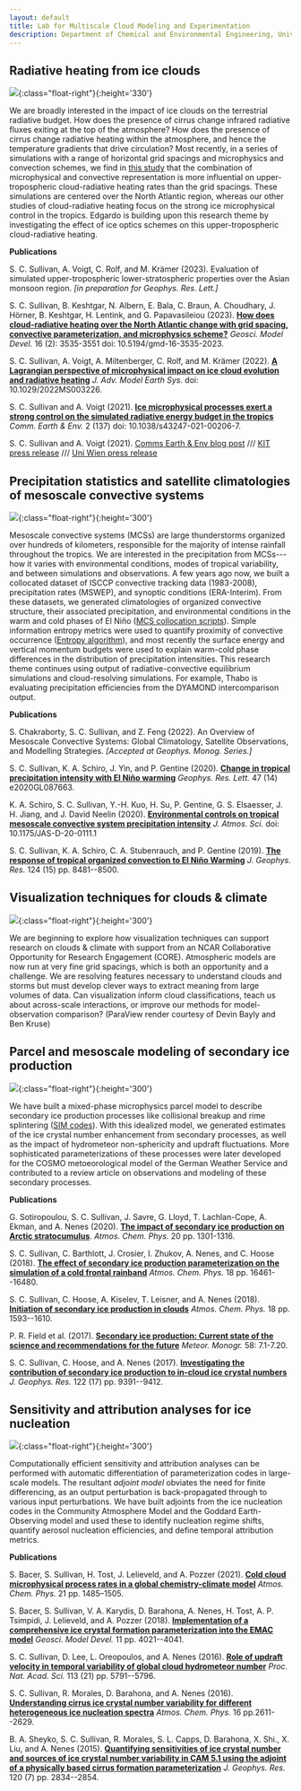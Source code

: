 ```yaml
---
layout: default
title: Lab for Multiscale Cloud Modeling and Experimentation
description: Department of Chemical and Environmental Engineering, University of Arizona
---
```


## Radiative heating from ice clouds

![](Files/CRH-figure.png){:class="float-right"}{:height='330'}

We are broadly interested in the impact of ice clouds on the terrestrial radiative budget. How does the presence of cirrus change infrared radiative fluxes exiting at the top of the atmosphere? How does the presence of cirrus change radiative heating within the atmosphere, and hence the temperature gradients that drive circulation? Most recently, in a series of simulations with a range of horizontal grid spacings and microphysics and convection schemes, we find in [this study](https://egusphere.copernicus.org/preprints/2023/egusphere-2023-109/) that the combination of microphysical and convective representation is more influential on upper-tropospheric cloud-radiative heating rates than the grid spacings. These simulations are centered over the North Atlantic region, whereas our other studies of cloud-radiative heating focus on the strong ice microphysical control in the tropics. Edgardo is building upon this research theme by investigating the effect of ice optics schemes on this upper-tropospheric cloud-radiative heating.

**Publications**

S. C. Sullivan, A. Voigt, C. Rolf, and M. Krämer (2023). Evaluation of simulated upper-tropospheric lower-stratospheric properties over the Asian monsoon region. *[in preparation for Geophys. Res. Lett.]*

S. C. Sullivan, B. Keshtgar, N. Albern, E. Bala, C. Braun, A. Choudhary, J. Hörner, B. Keshtgar, H. Lentink, and G. Papavasileiou (2023). **[How does cloud-radiative heating over the North Atlantic change with grid spacing, convective parameterization, and microphysics scheme?](https://gmd.copernicus.org/articles/16/3535/2023/)** *Geosci. Model Devel.* 16 (2): 3535-3551 doi: 10.5194/gmd-16-3535-2023.

S. C. Sullivan, A. Voigt, A. Miltenberger, C. Rolf, and M. Krämer (2022). **[A Lagrangian perspective of microphysical impact on ice cloud evolution and radiative heating](https://agupubs.onlinelibrary.wiley.com/doi/epdf/10.1029/2022MS003226)** *J. Adv. Model Earth Sys.* doi: 10.1029/2022MS003226.

S. C. Sullivan and A. Voigt (2021). **[Ice microphysical processes exert a strong control on the simulated radiative energy budget in the tropics](https://www.nature.com/articles/s43247-021-00206-7#MOESM1)** *Comm. Earth & Env.* 2 (137) doi: 10.1038/s43247-021-00206-7.

S. C. Sullivan and A. Voigt (2021). [Comms Earth & Env blog post](https://sustainabilitycommunity.springernature.com/posts/how-ice-crystals-heat-the-atmosphere?channel_id=behind-the-paper) /// [KIT press release](https://www.kit.edu/kit/29383.php) /// [Uni Wien press release](https://fgga.univie.ac.at/forschung/forschungsportal-detailansicht/news/wie-eiswolken-die-atmosphaere-aufheizen/?tx_news_pi1%5bcontroller%5d=News&tx_news_pi1%5baction%5d=detail&cHash=591b989b86849d39d4966129bd475560)

## Precipitation statistics and satellite climatologies of mesoscale convective systems

![](Files/MCS-clim.png){:class="float-right"}{:height='300'}

Mesoscale convective systems (MCSs) are large thunderstorms organized over hundreds of kilometers, responsible for the majority of intense rainfall throughout the tropics. We are interested in the precipitation from MCSs---how it varies with environmental conditions, modes of tropical variability, and between simulations and observations. A few years ago now, we built a collocated dataset of ISCCP convective tracking data (1983-2008), precipitation rates (MSWEP), and synoptic conditions (ERA-Interim). From these datasets, we generated climatologies of organized convective structure, their associated precipitation, and environmental conditions in the warm and cold phases of El Niño (<a href="/codes-and-slides">MCS collocation scripts</a>). Simple information entropy metrics were used to quantify proximity of convective occurrence (<a href="/codes-and-slides">Entropy algorithm</a>), and most recently the surface energy and vertical momentum budgets were used to explain warm-cold phase differences in the distribution of precipitation intensities. This research theme continues using output of radiative-convective equilibrium simulations and cloud-resolving simulations. For example, Thabo is evaluating precipitation efficiencies from the DYAMOND intercomparison output. 

**Publications**

S. Chakraborty, S. C. Sullivan, and Z. Feng (2022). An Overview of Mesoscale Convective Systems: Global Climatology, Satellite Observations, and Modelling Strategies. *[Accepted at Geophys. Monog. Series.]*

S. C. Sullivan, K. A. Schiro, J. Yin, and P. Gentine (2020). **[Change in tropical precipitation intensity with El Niño warming](https://agupubs.onlinelibrary.wiley.com/doi/10.1029/2020GL087663)** *Geophys. Res. Lett.* 47 (14) e2020GL087663.

K. A. Schiro, S. C. Sullivan, Y.-H. Kuo, H. Su, P. Gentine, G. S. Elsaesser, J. H. Jiang, and J. David Neelin (2020). **[Environmental controls on tropical mesoscale convective system precipitation intensity](https://journals.ametsoc.org/jas/article/doi/10.1175/JAS-D-20-0111.1/354632/Environmental-controls-on-tropical-mesoscale)** *J. Atmos. Sci.* doi: 10.1175/JAS-D-20-0111.1

S. C. Sullivan, K. A. Schiro, C. A. Stubenrauch, and P. Gentine (2019). **[The response of tropical organized convection to El Niño Warming](https://agupubs.onlinelibrary.wiley.com/doi/abs/10.1029/2019JD031026)** *J. Geophys. Res.* 124 (15) pp. 8481--8500.

## Visualization techniques for clouds & climate

![](Files/colbg_colref_legendmoved_cropped.png){:class="float-right"}{:height='300'}

We are beginning to explore how visualization techniques can support research on clouds & climate with support from an NCAR Collaborative Opportunity for Research Engagement (CORE). Atmospheric models are now run at very fine grid spacings, which is both an opportunity and a challenge. We are resolving features necessary to understand clouds and storms but must develop clever ways to extract meaning from large volumes of data. Can visualization inform cloud classifications, teach us about across-scale interactions, or improve our methods for model-observation comparison? (ParaView render courtesy of Devin Bayly and Ben Kruse)

## Parcel and mesoscale modeling of secondary ice production

![](Files/secondary-ice.png){:class="float-right"}{:height='300'}

We have built a mixed-phase microphysics parcel model to describe secondary ice production processes like collisional breakup and rime splintering (<a href="/codes-and-slides">SIM codes</a>). With this idealized model, we generated estimates of the ice crystal number enhancement from secondary processes, as well as the impact of hydrometeor non-sphericity and updraft fluctuations. More sophisticated parameterizations of these processes were later developed for the COSMO metoeorological model of the German Weather Service and contributed to a review article on observations and modeling of these secondary processes.

**Publications**

G. Sotiropoulou, S. C. Sullivan, J. Savre, G. Lloyd, T. Lachlan-Cope, A. Ekman, and A. Nenes (2020). **[The impact of secondary ice production on Arctic stratocumulus](https://www.atmos-chem-phys.net/20/1301/2020/)**. *Atmos. Chem. Phys.* 20 pp. 1301-1316. 

S. C. Sullivan, C. Barthlott, J. Crosier, I. Zhukov, A. Nenes, and C. Hoose (2018). **[The effect of secondary ice production parameterization on the simulation of a cold frontal rainband](https://www.atmos-chem-phys.net/18/16461/2018/acp-18-16461-2018.pdf)** *Atmos. Chem. Phys.* 18 pp. 16461--16480.

S. C. Sullivan, C. Hoose, A. Kiselev, T. Leisner, and A. Nenes (2018). **[Initiation of secondary ice production in clouds](https://www.atmos-chem-phys.net/18/1593/2018/acp-18-1593-2018.pdf)** *Atmos. Chem. Phys.* 18 pp. 1593--1610.

P. R. Field et al. (2017). **[Secondary ice production: Current state of the science and recommendations for the future](https://journals.ametsoc.org/mono/article/doi/10.1175/AMSMONOGRAPHS-D-16-0014.1/28239/Secondary-Ice-Production-Current-State-of-the)** *Meteor. Monogr.* 58: 7.1-7.20.

S. C. Sullivan, C. Hoose, and A. Nenes (2017). **[Investigating the contribution of secondary ice production to in‐cloud ice crystal numbers](https://agupubs.onlinelibrary.wiley.com/doi/full/10.1002/2017JD026546)** *J. Geophys. Res.* 122 (17) pp. 9391--9412.

## Sensitivity and attribution analyses for ice nucleation

![](Files/INP-sensitivity.png){:class="float-right"}{:height='300'}

Computationally efficient sensitivity and attribution analyses can be performed with automatic differentiation of parameterization codes in large-scale models. The resultant *adjoint model* obviates the need for finite differencing, as an output perturbation is back-propagated through to various input perturbations. We have built adjoints from the ice nucleation codes in the Community Atmosphere Model and the Goddard Earth-Observing model and used these to identify nucleation regime shifts, quantify aerosol nucleation efficiencies, and define temporal attribution metrics.

**Publications**

S. Bacer, S. Sullivan, H. Tost, J. Lelieveld, and A. Pozzer (2021). **[Cold cloud microphysical process rates in a global chemistry-climate model](https://acp.copernicus.org/articles/21/1485/2021/acp-21-1485-2021.pdf)** *Atmos. Chem. Phys.* 21 pp. 1485–1505.

S. Bacer, S. Sullivan, V. A. Karydis, D. Barahona, A. Nenes, H. Tost, A. P. Tsimpidi, J. Lelieveld, and A. Pozzer (2018). **[Implementation of a comprehensive ice crystal formation parameterization into the EMAC model](https://www.geosci-model-dev.net/11/4021/2018/)** *Geosci. Model Devel.* 11 pp. 4021--4041.

S. C. Sullivan, D. Lee, L. Oreopoulos, and A. Nenes (2016). **[Role of updraft velocity in temporal variability of global cloud hydrometeor number](https://www.pnas.org/content/113/21/5791)** *Proc. Nat. Acad. Sci.* 113 (21) pp. 5791--5796.

S. C. Sullivan, R. Morales, D. Barahona, and A. Nenes (2016). **[Understanding cirrus ice crystal number variability for different heterogeneous ice nucleation spectra](https://www.atmos-chem-phys.net/16/2611/2016/acp-16-2611-2016.pdf)** *Atmos. Chem. Phys.* 16 pp.2611--2629.

B. A. Sheyko, S. C. Sullivan, R. Morales, S. L. Capps, D. Barahona, X. Shi., X. Liu, and A. Nenes (2015). **[Quantifying sensitivities of ice crystal number and sources of ice crystal number variability in CAM 5.1 using the adjoint of a physically based cirrus formation parameterization](https://agupubs.onlinelibrary.wiley.com/doi/full/10.1002/2014JD022457)** *J. Geophys. Res.* 120 (7) pp. 2834--2854.
